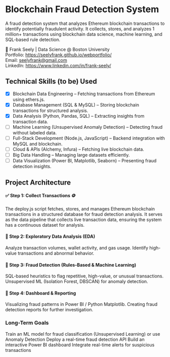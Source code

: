 # Blockchain Fraud Detection System
A fraud detection system that analyzes Ethereum blockchain transactions to identify potentially fraudulent activity. It collects, stores, and analyzes 1 million+ transactions using blockchain data science, machine learning, and SQL-based rule detection.

📍 Frank Seely | Data Science @ Boston University   
Portfolio: https://seelyfrank.github.io/webportfolio/  
Email: seelyfrank@gmail.com  
LinkedIn: https://www.linkedin.com/in/frank-seely/  

## Technical Skills (to be) Used
- [x] Blockchain Data Engineering – Fetching transactions from Ethereum using ethers.js.  
- [X] Database Management (SQL & MySQL) – Storing blockchain transactions for structured analysis.  
- [X] Data Analysis (Python, Pandas, SQL) – Extracting insights from transaction data.  
- [ ] Machine Learning (Unsupervised Anomaly Detection) – Detecting fraud without labeled data.  
- [ ] Full-Stack Development (Node.js, JavaScript) – Backend integration with MySQL and blockchain.  
- [ ] Cloud & APIs (Alchemy, Infura) – Fetching live blockchain data.  
- [ ] Big Data Handling – Managing large datasets efficiently.  
- [ ] Data Visualization (Power BI, Matplotlib, Seaborn) – Presenting fraud detection insights.  

## Project Architecture
#### ✅ Step 1: Collect Transactions 🪙

The deploy.js script fetches, stores, and manages Ethereum blockchain transactions in a structured database for fraud detection analysis. It serves as the data pipeline that collects live transaction data, ensuring the system has a continuous  dataset for analysis.

#### 🔵 Step 2: Exploratory Data Analysis (EDA)

Analyze transaction volumes, wallet activity, and gas usage.
Identify high-value transactions and abnormal behavior.

#### 🔵 Step 3: Fraud Detection (Rules-Based & Machine Learning)

SQL-based heuristics to flag repetitive, high-value, or unusual transactions.
Unsupervised ML (Isolation Forest, DBSCAN) for anomaly detection.

#### 🔵 Step 4: Dashboard & Reporting

Visualizing fraud patterns in Power BI / Python Matplotlib.
Creating fraud detection reports for further investigation.


### Long-Term Goals
 Train an ML model for fraud classification (Unsupervised Learning) or use Anomaly Detection
 Deploy a real-time fraud detection API
 Build an interactive Power BI dashboard
 Integrate real-time alerts for suspicious transactions
